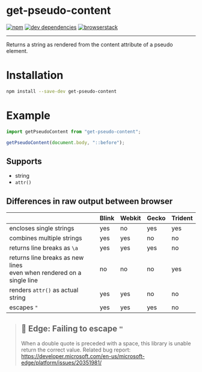 # get-pseudo-content

[![npm][npm]][npm-url]
[![dev dependencies][dev-deps]][dev-deps-url]
[![browserstack][browserstack]][browserstack-url]

---

Returns a string as rendered from the content attribute of a pseudo element.

# Installation

```bash
npm install --save-dev get-pseudo-content
```

# Example

```js
import getPseudoContent from "get-pseudo-content";

getPseudoContent(document.body, "::before");
```

## Supports

* string
* `attr()`

## Differences in raw output between browser

| | Blink | Webkit | Gecko | Trident
--- | --- | --- | --- | ---
encloses single strings | yes | no | yes | yes
combines multiple strings | yes | yes | no | no
returns line breaks as `\a` | yes | yes | yes | no
returns line breaks as new lines<br/>even when rendered on a single line | no | no | no | yes
renders `attr()` as actual string | yes | yes | no | no
escapes `"` | yes | yes | yes | no

> ## 🐛 Edge: Failing to escape `"`
>
> When a double quote is preceded with a space, this library is unable return the correct value. Related bug report: https://developer.microsoft.com/en-us/microsoft-edge/platform/issues/20351981/

[npm]: https://img.shields.io/npm/v/get-pseudo-content.svg
[npm-url]: https://npmjs.com/package/get-pseudo-content

[dev-deps]: https://david-dm.org/lemnis/get-pseudo-content/dev-status.svg
[dev-deps-url]: https://david-dm.org/lemnis/get-pseudo-content?type=dev

[browserstack]: https://www.browserstack.com/automate/badge.svg?badge_key=WTFGYWhUQkNFYnRUWmE1dkhzQjlkU0JvcjFUUzRUaUxmU3VPVDNXdzBzaz0tLThWRmhtQW9RN0V2cFM4bnZhai90Wnc9PQ==--c546a56f3c70cbcef6ce69a5b9809eea20ced274
[browserstack-url]: https://www.browserstack.com/automate/public-build/WTFGYWhUQkNFYnRUWmE1dkhzQjlkU0JvcjFUUzRUaUxmU3VPVDNXdzBzaz0tLThWRmhtQW9RN0V2cFM4bnZhai90Wnc9PQ==--c546a56f3c70cbcef6ce69a5b9809eea20ced274
